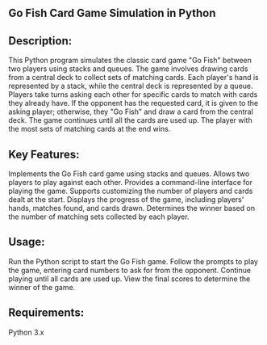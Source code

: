 ## Go Fish Card Game Simulation in Python

## Description:
This Python program simulates the classic card game "Go Fish" between two players using stacks and queues. The game involves drawing cards from a central deck to collect sets of matching cards. Each player's hand is represented by a stack, while the central deck is represented by a queue. Players take turns asking each other for specific cards to match with cards they already have. If the opponent has the requested card, it is given to the asking player; otherwise, they "Go Fish" and draw a card from the central deck. The game continues until all the cards are used up. The player with the most sets of matching cards at the end wins.

## Key Features:

Implements the Go Fish card game using stacks and queues.
Allows two players to play against each other.
Provides a command-line interface for playing the game.
Supports customizing the number of players and cards dealt at the start.
Displays the progress of the game, including players' hands, matches found, and cards drawn.
Determines the winner based on the number of matching sets collected by each player.

## Usage:

Run the Python script to start the Go Fish game.
Follow the prompts to play the game, entering card numbers to ask for from the opponent.
Continue playing until all cards are used up.
View the final scores to determine the winner of the game.

## Requirements:

Python 3.x
